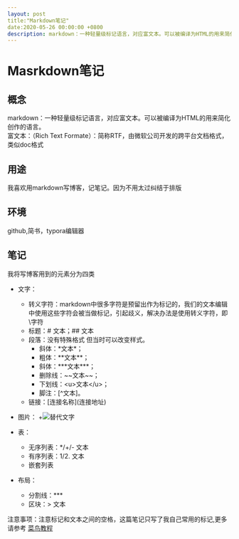 ```yaml
---
layout: post
title:"Markdown笔记"
date:2020-05-26 00:00:00 +0800
description: markdown：一种轻量级标记语言，对应富文本。可以被编译为HTML的用来简化创作的语言。
---
```


# Masrkdown笔记

## 概念

markdown：一种轻量级标记语言，对应富文本。可以被编译为HTML的用来简化创作的语言。  
富文本：（Rich Text Formate）：简称RTF，由微软公司开发的跨平台文档格式，类似doc格式 

## 用途

我喜欢用markdown写博客，记笔记。因为不用太过纠结于排版

## 环境

github,简书，typora编辑器

## 笔记

我将写博客用到的元素分为四类

* 文字：
	+ 转义字符：markdown中很多字符是预留出作为标记的，我们的文本编辑中使用这些字符会被当做标记，引起歧义，解决办法是使用转义字符，即\字符
	+ 标题：# 文本；## 文本
	+ 段落：没有特殊格式 但当时可以改变样式。
		- 斜体：\*文本\*；
		- 粗体：\*\*文本\*\*；
		- 斜体：\*\*\*文本\*\*\*；
		- 删除线：\~\~文本\~\~；
		- 下划线：\<u>文本\</u>；
		- 脚注：\[^文本]。
	+ 链接：[连接名称]\(连接地址\)
	
* 图片：
	+![替代文字](图片地址)
	
* 表：
	+ 无序列表：*/+/- 文本 
	+ 有序列表：1/2. 文本
	+ 嵌套列表

* 布局：
	+ 分割线：\*\*\*
	+ 区块：> 文本

注意事项：注意标记和文本之间的空格，这篇笔记只写了我自己常用的标记,更多请参考 [菜鸟教程](https://www.runoob.com/markdown/md-tutorial.html)
